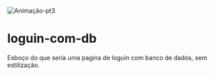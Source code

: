 ![Animação-pt3](https://user-images.githubusercontent.com/86725282/173873331-e77a50e4-a9cf-4518-8326-40d7f333b807.gif)
# loguin-com-db
Esboço do que seria uma pagina de loguin com banco de dados, sem estilização.
